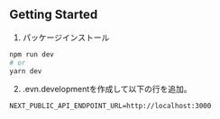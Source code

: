 ## Getting Started

1. パッケージインストール
```bash
npm run dev
# or
yarn dev
```

2. .evn.developmentを作成して以下の行を追加。
```
NEXT_PUBLIC_API_ENDPOINT_URL=http://localhost:3000
```
